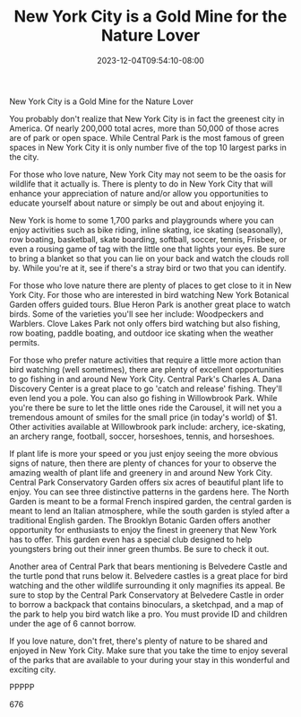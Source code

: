 ﻿---
title: "New York City is a Gold Mine for the Nature Lover"
date: 2023-12-04T09:54:10-08:00
description: "Text Tips for Web Success"
featured_image: "/images/Text.jpg"
tags: ["Text"]
---

New York City is a Gold Mine for the Nature Lover

You probably don't realize that New York City is in fact the greenest city in America. Of nearly 200,000 total acres, more than 50,000 of those acres are of park or open space. While Central Park is the most famous of green spaces in New York City it is only number five of the top 10 largest parks in the city.

For those who love nature, New York City may not seem to be the oasis for wildlife that it actually is. There is plenty to do in New York City that will enhance your appreciation of nature and/or allow you opportunities to educate yourself about nature or simply be out and about enjoying it. 

New York is home to some 1,700 parks and playgrounds where you can enjoy activities such as bike riding, inline skating, ice skating (seasonally), row boating, basketball, skate boarding, softball, soccer, tennis, Frisbee, or even a rousing game of tag with the little one that lights your eyes. Be sure to bring a blanket so that you can lie on your back and watch the clouds roll by. While you're at it, see if there's a stray bird or two that you can identify. 

For those who love nature there are plenty of places to get close to it in New York City. For those who are interested in bird watching New York Botanical Garden offers guided tours. Blue Heron Park is another great place to watch birds. Some of the varieties you'll see her include: Woodpeckers and Warblers. Clove Lakes Park not only offers bird watching but also fishing, row boating, paddle boating, and outdoor ice skating when the weather permits.

For those who prefer nature activities that require a little more action than bird watching (well sometimes), there are plenty of excellent opportunities to go fishing in and around New York City. Central Park's Charles A. Dana Discovery Center is a great place to go 'catch and release' fishing. They'll even lend you a pole. You can also go fishing in Willowbrook Park. While you're there be sure to let the little ones ride the Carousel, it will net you a tremendous amount of smiles for the small price (in today's world) of $1. Other activities available at Willowbrook park include: archery, ice-skating, an archery range, football, soccer, horseshoes, tennis, and horseshoes. 

If plant life is more your speed or you just enjoy seeing the more obvious signs of nature, then there are plenty of chances for your to observe the amazing wealth of plant life and greenery in and around New York City. Central Park Conservatory Garden offers six acres of beautiful plant life to enjoy. You can see three distinctive patterns in the gardens here. The North Garden is meant to be a formal French inspired garden, the central garden is meant to lend an Italian atmosphere, while the south garden is styled after a traditional English garden. The Brooklyn Botanic Garden offers another opportunity for enthusiasts to enjoy the finest in greenery that New York has to offer. This garden even has a special club designed to help youngsters bring out their inner green thumbs. Be sure to check it out.

Another area of Central Park that bears mentioning is Belvedere Castle and the turtle pond that runs below it. Belvedere castles is a great place for bird watching and the other wildlife surrounding it only magnifies its appeal. Be sure to stop by the Central Park Conservatory at Belvedere Castle in order to borrow a backpack that contains binoculars, a sketchpad, and a map of the park to help you bird watch like a pro. You must provide ID and children under the age of 6 cannot borrow. 

If you love nature, don't fret, there's plenty of nature to be shared and enjoyed in New York City. Make sure that you take the time to enjoy several of the parks that are available to your during your stay in this wonderful and exciting city.

PPPPP

676

